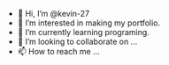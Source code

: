 - 👋 Hi, I’m @kevin-27
- 👀 I’m interested in making my portfolio. 
- 🌱 I’m currently learning programing.
- 💞️ I’m looking to collaborate on ...
- 📫 How to reach me ...

<!---
kevin-27/kevin-27 is a ✨ special ✨ repository because its `README.md` (this file) appears on your GitHub profile.
You can click the Preview link to take a look at your changes.
--->
